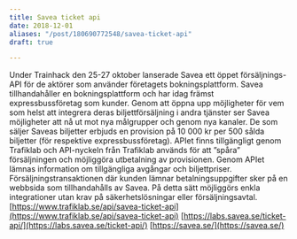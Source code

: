 ```yaml
---
title: Savea ticket api
date: 2018-12-01
aliases: "/post/180690772548/savea-ticket-api"
draft: true

---
```


Under Trainhack den 25-27 oktober lanserade Savea ett öppet försäljnings-API för de aktörer som använder företagets bokningsplattform.
Savea tillhandahåller en bokningsplattform och har idag främst expressbussföretag som kunder. Genom att öppna upp möjligheter för vem som helst att integrera deras biljettförsäljning
i andra tjänster ser Savea möjligheter att nå ut mot nya målgrupper och genom
nya kanaler.
De som säljer Saveas biljetter erbjuds en provision på 10 000 kr per 500 sålda biljetter (för respektive expressbussföretag). APIet finns tillgängligt genom Trafiklab och
API-nyckeln från Trafiklab används för att ”spåra” försäljningen och möjliggöra
utbetalning av provisionen. 
Genom APIet lämnas information om tillgängliga avgångar och biljettpriser. Försäljningstransaktionen där kunden lämnar betalningsuppgifter sker på en
webbsida som tillhandahålls av Savea. På detta sätt möjliggörs enkla
integrationer utan krav på säkerhetslösningar eller försäljningsavtal. 
[https://www.trafiklab.se/api/savea-ticket-api](https://www.trafiklab.se/api/savea-ticket-api)
 [https://labs.savea.se/ticket-api/](https://labs.savea.se/ticket-api/)
 [https://savea.se/](https://savea.se/)
 
